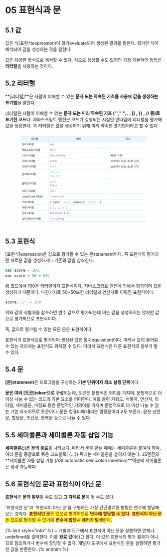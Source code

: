 # 05 표현식과 문

## 5.1 값&#x20;

값은 식(표현식expression)이 평가evaluate되어 생성된 결과를 말한다. 평가란 식이 해석되어 값을 생성하는 것을 말한다.

값은 다양한 방식으로 생서할 수 있다. 식으로 생성할 수도 있지만 가장 기본적인 방법은 **리터럴**을 사용하는 것이다.

## 5.2 리터럴

**\[리터럴]**은 사람이 이해할 수 있는 **문자 또는 약속된 기호를 사용**해 **값을 생성하는 표기법**을 말한다.

리터럴은 사람이 이해할 수 있는 **문자 또는 미리 약속된 기호 (' '," ", . , \[] , {} , // 등)로 표기한 코드**다. 자바스크립트 엔진은 코드가 실행되는 시점인 런타임에 리터럴을 평가해 값을 생성한다. 즉 리터럴은 값을 생성하기 위해 미리 약속한 표기법이라고 할 수 있다.

<figure><img src=".gitbook/assets/image (1) (1).png" alt=""><figcaption></figcaption></figure>

## 5.3 표현식

\[표현식]expression은 값으로 평가될 수 있는 문statement이다. 즉 표현식이 평가되면 새로운 값을 생성하거나 기존의 값을 참조한다.

```javascript
var score = 100;
var score = 50 + 50;
```

위 코드에서 100은 리터럴이자 표현식이다. 자바스크립트 엔진에 의해서 평가되어 값을 생성하기 때문이다. 마찬가지로 50+50또한 리터럴과 연산자로 이뤄진 표현식이다.

```javascript
score; // -> 100
```

위와 같이 식별자를 참조하면 변수 값으로 평가되는데 이는 값을 생성하지는 않지만 값으로 평가되므로 표현식이다.

즉, 값으로 평가될 수 있는 모든 문은 표현식이다.

표현식과 표현식으로 평가되어 생성된 값은 동치equivalent이다. 따라서 값이 들어갈 수 있는 자리에는 표현식도 위치할 수 있다. 따라서 표현식은 다른 표현식의 일부가 될 수 있다.

## 5.4 문

**\[문]statement**은 프로그램을 구성하는 **기본 단위이자 최소 실행 단위**이다.

**문은 여러 \[토큰]token으로 구성**되는데, 토큰은 문법적인 의미를 가지며, 문법적으로 더 이상 나눌 수 없는 코드의 기본 요소를 의미한다. 예를 들어 키워드, 식별자, 연산자, 리터럴, 세미콜론, 마침표 등은 문법적인 기의미를 가지며 문법적으로 더 이상 나눌 수 없는 기본 요소이므로 토큰이다. 문은 컴퓨터에 내리는 명령문이라고도 부른다. 문은 선언문, 할당문, 조건문, 반복문 등으로 나눌 수 있다.

## 5.5 세미콜론과 세미콜론 자동 삽입 기능

**세미콜론(;)은 문의 종료**를 나타낸다. 따라서 문을 끝낼 때에는 세미콜론을 붙여야 하며, 여러 문을 중괄호로 묶은 코드블록( {...}) 뒤에는 세미콜론을 붙이지 않는다. JS엔진의 **세미콜론 자동 삽입 기능 (ASI automatic semicolon insertion)**덕분에 세미콜론은 생략 가능하다.

## 5.6 표현식인 문과 표현식이 아닌 문

**표현식**은 **문의 일부**일 수도 있고 **그 자체로 문**이 될 수도 있다.

'표현식인 문'과 '표현식이 아닌 문'을 구별하는 가장 간단명료한 방법은 변수에 할당해보는 것이다. <mark style="color:purple;">**표현식인 문**</mark><mark style="color:purple;">은 값으로 평가되므로</mark> <mark style="color:purple;"></mark><mark style="color:purple;">**변수에 할당할 수 있다**</mark><mark style="color:purple;">.</mark> <mark style="color:purple;"></mark><mark style="color:purple;">**표현식이 아닌 문**</mark><mark style="color:purple;">은 값으로 평가할 수 없기에</mark> <mark style="color:purple;"></mark><mark style="color:purple;">**변수에 할당시 에러가 발생**</mark><mark style="color:purple;">한다.</mark>

{% hint style="info" %}
\+ 개발자 도구에서 표현식이 아닌 문을 실행하면 언제나 undefined를 출력한다. 이를 **완료 값**이라고 한다. 이 값은 표현식의 평가 결과가 아니므로 참조하거나 변수에 할당할 수 없다. 개발자 도구에서 표현식인 문을 실행하면 평가된 값을 반환한다.
{% endhint %}







